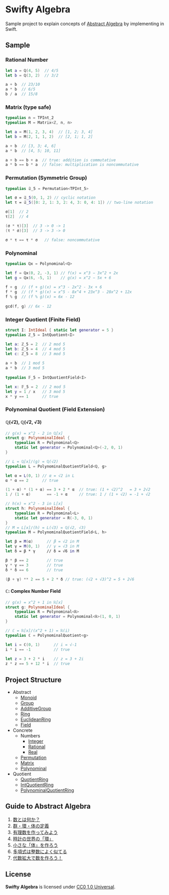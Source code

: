 # Swifty Algebra

Sample project to explain concepts of [Abstract Algebra](https://en.wikipedia.org/wiki/Abstract_algebra) by implementing in Swift.

## Sample

### Rational Number

```swift
let a = ℚ(4, 5)  // 4/5
let b = ℚ(3, 2)  // 3/2

a + b  // 23/10
a * b  // 6/5
b / a  // 15/8
```

### Matrix (type safe)

```swift
typealias n = TPInt_2
typealias M = Matrix<ℤ, n, n>

let a = M(1, 2, 3, 4)  // [1, 2; 3, 4]
let b = M(2, 1, 1, 2)  // [2, 1; 1, 2]

a + b  // [3, 3; 4, 6]
a * b  // [4, 5; 10, 11]

a + b == b + a  // true: addition is commutative
a * b == b * a  // false: multiplication is noncommutative
```

### Permutation (Symmetric Group)

```swift
typealias 𝔖_5 = Permutation<TPInt_5>

let σ = 𝔖_5(0, 1, 2) // cyclic notation
let τ = 𝔖_5([0: 2, 1: 3, 2: 4, 3: 0, 4: 1]) // two-line notation

σ[1]  // 2
τ[2]  // 4

(σ * τ)[3]  // 3 -> 0 -> 1 
(τ * σ)[3]  // 3 -> 3 -> 0

σ * τ == τ * σ   // false: noncommutative
```

### Polynominal

```swift
typealias ℚx = Polynominal<ℚ>

let f = ℚx(0, 2, -3, 1) // f(x) = x^3 − 3x^2 + 2x
let g = ℚx(6, -5, 1)    // g(x) = x^2 − 5x + 6
    
f + g  // (f + g)(x) = x^3 - 2x^2 - 3x + 6
f * g  // (f * g)(x) = x^5 - 8x^4 + 23x^3 - 28x^2 + 12x
f % g  // (f % g)(x) = 6x - 12
    
gcd(f, g) // 6x - 12
```

### Integer Quotient (Finite Field)

```swift
struct I: IntIdeal { static let generator = 5 }
typealias ℤ_5 = IntQuotient<I>

let a: ℤ_5 = 2  // 2 mod 5
let b: ℤ_5 = 4  // 4 mod 5
let c: ℤ_5 = 8  // 3 mod 5
    
a + b  // 1 mod 5
a * b  // 3 mod 5
    
typealias 𝔽_5 = IntQuotientField<I>

let x: 𝔽_5 = 2  // 2 mod 5
let y = 1 / x   // 3 mod 5
x * y == 1      // true
```

### Polynominal Quotient (Field Extension)

#### ℚ(√2),  ℚ(√2, √3)

```swift
// g(x) = x^2 - 2 in ℚ[x]
struct g: PolynominalIdeal {
    typealias R = Polynominal<ℚ>
    static let generator = Polynominal<ℚ>(-2, 0, 1)
}

// L = ℚ[x]/(g) = ℚ(√2)
typealias L = PolynominalQuotientField<ℚ, g>  

let α = L(0, 1) // α = √2 in L
α * α == 2      // true

(1 + α) * (1 + α) == 3 + 2 * α  // true: (1 + √2)^2   = 3 + 2√2
1 / (1 + α)       == -1 + α     // true: 1 / (1 + √2) = -1 + √2

// h(x) = x^2 - 3 in L[x]
struct h: PolynominalIdeal {
    typealias R = Polynominal<L>
    static let generator = R(-3, 0, 1)
}
// M = L[x]/(h) = L(√3) = ℚ(√2, √3)
typealias M = PolynominalQuotientField<L, h>  

let β = M(α)      // β = √2 in M
let γ = M(0, 1)   // γ = √3 in M
let δ = β * γ     // δ = √6 in M

β * β == 2        // true
γ * γ == 3        // true
δ * δ == 6        // true

(β + γ) ** 2 == 5 + 2 * δ // true: (√2 + √3)^2 = 5 + 2√6
```

#### ℂ: Complex Number Field

```swift
// g(x) = x^2 + 1 in ℝ[x]
struct g: PolynominalIdeal {
    typealias R = Polynominal<ℝ>
    static let generator = Polynominal<ℝ>(1, 0, 1)
}

// ℂ = ℝ[x]/(x^2 + 1) = ℝ(i)
typealias ℂ = PolynominalQuotient<g>  

let i = ℂ(0, 1)      // i = √-1
i * i == -1          // true
 
let z = 3 + 2 * i    // z = 3 + 2i
z * z == 5 + 12 * i  // true
```

## Project Structure
* Abstract
  * [Monoid](Algebra.playground/Sources/Abstract/Monoid.swift)
  * [Group](Algebra.playground/Sources/Abstract/Group.swift)
  * [AdditiveGroup](Algebra.playground/Sources/Abstract/AdditiveGroup.swift)
  * [Ring](Algebra.playground/Sources/Abstract/Ring.swift)
  * [EuclideanRing](Algebra.playground/Sources/Abstract/EuclideanRing.swift)
  * [Field](Algebra.playground/Sources/Abstract/Field.swift)
* Concrete
  * Numbers
    * [Integer](Algebra.playground/Sources/Concrete/Numbers/Integer.swift)
    * [Rational](Algebra.playground/Sources/Concrete/Numbers/Rational.swift)
    * [Real](Algebra.playground/Sources/Concrete/Numbers/Real.swift)
  * [Permutation](Algebra.playground/Sources/Concrete/Permutation.swift)
  * [Matrix](Algebra.playground/Sources/Concrete/Matrix.swift)
  * [Polynominal](Algebra.playground/Sources/Concrete/Polynominal.swift)
* Quotient
  * [QuotientRing](Algebra.playground/Sources/Quotient/QuotientRing.swift)
  * [IntQuotientRing](Algebra.playground/Sources/Quotient/IntQuotientRing.swift)
  * [PolynominalQuotientRing](Algebra.playground/Sources/Quotient/PolynominalQuotientRing.swift)

## Guide to Abstract Algebra

1. [数とは何か？](http://qiita.com/taketo1024/items/bd356c59dc0559ee9a0b) 
2. [群・環・体の定義](http://qiita.com/taketo1024/items/733e0ecf12da359db729)
3. [有理数を作ってみよう](http://qiita.com/taketo1024/items/222a6a418fb29a0684f8)
4. [時計の世界の「環」](http://qiita.com/taketo1024/items/91fbc70136b0e5706c09)
5. [小さな「体」を作ろう](http://qiita.com/taketo1024/items/f5cd40bf669fa8511f9b)
6. [多項式は整数によく似てる](http://qiita.com/taketo1024/items/83be0ad7d2f2e4f3f44d)
7. [代数拡大で数を作ろう！](http://qiita.com/taketo1024/items/ccf7ece3dfeb98b38946)

## License
**Swifty Algebra** is licensed under [CC0 1.0 Universal](LICENSE).
